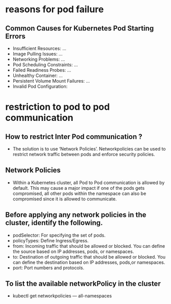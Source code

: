 # reasons for pod failure
##  Common Causes for  Kubernetes Pod Starting Errors
 * Insufficient Resources: ...
* Image Pulling Issues: ...
*  Networking Problems: ...
* Pod Scheduling Constraints: ...
* Failed Readiness Probes: ...
* Unhealthy Container: ...
* Persistent Volume Mount Failures: ...
* Invalid Pod Configuration:



# restriction to pod to pod communication
## How to restrict Inter Pod communication ?
 * The solution is to use ‘Network Policies’. Networkpolicies can be used to restrict network traffic between pods and enforce security policies.
 ## Network Policies
 * Within a Kubernetes cluster, all Pod to Pod communication is allowed by default. This may cause a major impact if one of the pods gets compromised, all other pods within the namespace can also be compromised since it is allowed to communicate.
 ## Before applying any network policies in the cluster, identify the following.
 * podSelector: For specifying the set of pods.
 * policyTypes: Define Ingress/Egress.
 * from: Incoming traffic that should be allowed or blocked. You can define the source based on IP addresses, pods, or namespaces.
* to: Destination of outgoing traffic that should be allowed or blocked. You can define the destination based on IP addresses, pods,or namespaces.
* port: Port numbers and protocols.
## To list the available networkPolicy in the cluster
* kubectl get networkpolicies — all-namespaces

